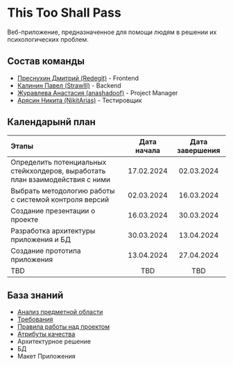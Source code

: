 # This Too Shall Pass 

Веб-приложение, предназначенное для помощи людям в решении их психологических проблем.

## Состав команды 

- [Преснухин Дмитрий (Redegit)](https://github.com/Redegit) - Frontend
- [Калинин Павел (Strawlll)](https://github.com/Strawlll) - Backend
- [Журавлева Анастасия (anashadoof)](https://github.com/anashadoof) - Project Manager
- [Арясин Никита (NikitArias)](https://github.com/NikitArias) - Тестировщик

## Календарынй план

| Этапы                                                                         | Дата начала | Дата завершения |
| :---------------------------------------------------------------------------- | :---------: | :-------------: |
| Определить потенциальных стейкхолдеров, выработать план взаимодействия с ними | 17.02.2024  |   02.03.2024    |
| Выбрать методологию работы с системой контроля версий                         | 02.03.2024  |   16.03.2024    |
| Создание презентации о проекте                                                | 16.03.2024  |   30.03.2024    |
| Разработка архитектуры приложения и БД                                        | 30.03.2024  |   13.04.2024    |
| Создание прототипа приложения                                                 | 13.04.2024  |   27.04.2024    |
| TBD                                                                           |     TBD     |       TBD       |

## База знаний
- [Анализ предметной области](./docs/анализ%20предметной%20области%20и%20структура.pptx)
- [Требования](./docs/требования.md)
- [Правила работы над проектом](./docs/правила%20работы%20над%20проектом.md)
- [Атрибуты качества](./docs/сценарии%20атрибутов%20качества.md)
- Архитектурное решение
- БД
- Макет Приложения
